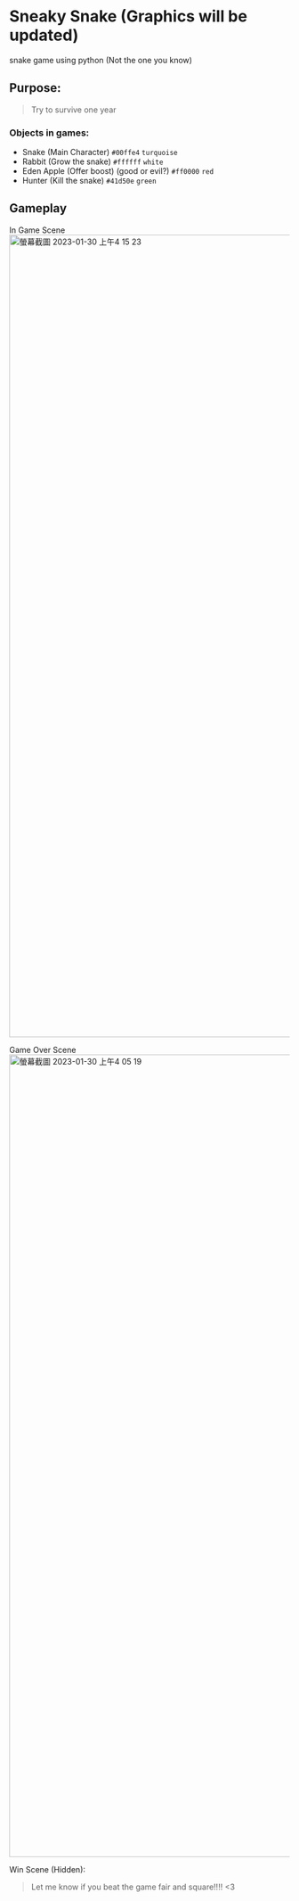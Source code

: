 # Sneaky Snake (Graphics will be updated)
snake game using python (Not the one you know)

## Purpose:
> Try to survive one year



### Objects in games:
- Snake (Main Character) `#00ffe4` `turquoise`
- Rabbit (Grow the snake) `#ffffff` `white`
- Eden Apple (Offer boost) (good or evil?) `#ff0000` `red`
- Hunter (Kill the snake) `#41d50e` `green`

## Gameplay ##

In Game Scene
<img width="1440" alt="螢幕截圖 2023-01-30 上午4 15 23" src="https://user-images.githubusercontent.com/79148563/215435783-e5291e98-8c94-4970-9ad4-1a93110458a8.png">

Game Over Scene
<img width="1440" alt="螢幕截圖 2023-01-30 上午4 05 19" src="https://user-images.githubusercontent.com/79148563/215433508-30355661-c381-454a-b052-549cd6160c1b.png">

Win Scene (Hidden):
> Let me know if you beat the game fair and square!!!! <3
